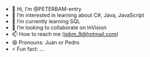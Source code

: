 - 👋 Hi, I’m @PETERBAM-entry
- 👀 I’m interested in learning about C#, Java, JavaScript
- 🌱 I’m currently learning SQL
- 💞️ I’m looking to collaborate on InVision
- 📫 How to reach me (jpbm_9@hotmail.com)
- 😄 Pronouns: Juan or Pedro
- ⚡ Fun fact: ...

<!---
PETERBAM-entry/PETERBAM-entry is a ✨ special ✨ repository because its `README.md` (this file) appears on your GitHub profile.
You can click the Preview link to take a look at your changes.
--->
